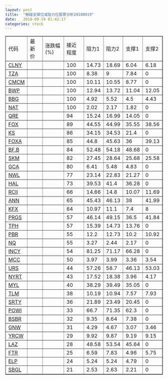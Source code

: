 ```yaml
---
layout: post
title:  "触碰支撑位或阻力位股票分析20180919"
date:   2018-09-19 01:42:17
categories: stock
---
```

<script type="text/javascript">
var stockList = []
stockList.push('gb_clny');
stockList.push('gb_tza');
stockList.push('gb_cmcm');
stockList.push('gb_bwp');
stockList.push('gb_bbg');
stockList.push('gb_nat');
stockList.push('gb_qre');
stockList.push('gb_fox');
stockList.push('gb_ks');
stockList.push('gb_foxa');
stockList.push('gb_bf.b');
stockList.push('gb_skm');
stockList.push('gb_gca');
stockList.push('gb_nwl');
stockList.push('gb_hal');
stockList.push('gb_rcii');
stockList.push('gb_ann');
stockList.push('gb_kfx');
stockList.push('gb_prgs');
stockList.push('gb_tph');
stockList.push('gb_pbr');
stockList.push('gb_nq');
stockList.push('gb_incy');
stockList.push('gb_mcc');
stockList.push('gb_urs');
stockList.push('gb_nyrt');
stockList.push('gb_myl');
stockList.push('gb_tlm');
stockList.push('gb_srty');
stockList.push('gb_powi');
stockList.push('gb_bsbr');
stockList.push('gb_gnw');
stockList.push('gb_yrcw');
stockList.push('gb_laz');
stockList.push('gb_ftr');
stockList.push('gb_elp');
stockList.push('gb_sbgl');
</script>
<table border="1">
 <tr>
 <td>代码</td>
 <td>最新价</td>
 <td>涨跌幅(%)</td>
 <td>接近程度</td>
 <td>阻力1</td>
 <td>阻力2</td>
 <td>支撑1</td>
 <td>支撑2</td>
</tr>
  <tr id="clny" class="green">
  <td><a href="http://stock.finance.sina.com.cn/usstock/quotes/CLNY.html" target="_blank">CLNY</a></td><td></td><td></td><td>100</td><td>14.73</td><td>18.69</td><td>6.04</td><td>6.18</td></tr>
  <tr id="tza" class="red">
  <td><a href="http://stock.finance.sina.com.cn/usstock/quotes/TZA.html" target="_blank">TZA</a></td><td></td><td></td><td>100</td><td>8.38</td><td>9</td><td>7.84</td><td>0</td></tr>
  <tr id="cmcm" class="red">
  <td><a href="http://stock.finance.sina.com.cn/usstock/quotes/CMCM.html" target="_blank">CMCM</a></td><td></td><td></td><td>100</td><td>10.11</td><td>10.55</td><td>8.77</td><td>0</td></tr>
  <tr id="bwp" class="green">
  <td><a href="http://stock.finance.sina.com.cn/usstock/quotes/BWP.html" target="_blank">BWP</a></td><td></td><td></td><td>100</td><td>12.94</td><td>13.72</td><td>11.04</td><td>12.05</td></tr>
  <tr id="bbg" class="red">
  <td><a href="http://stock.finance.sina.com.cn/usstock/quotes/BBG.html" target="_blank">BBG</a></td><td></td><td></td><td>100</td><td>4.92</td><td>5.52</td><td>4.5</td><td>4.43</td></tr>
  <tr id="nat" class="red">
  <td><a href="http://stock.finance.sina.com.cn/usstock/quotes/NAT.html" target="_blank">NAT</a></td><td></td><td></td><td>100</td><td>2.02</td><td>2.17</td><td>1.82</td><td>0</td></tr>
  <tr id="qre" class="red">
  <td><a href="http://stock.finance.sina.com.cn/usstock/quotes/QRE.html" target="_blank">QRE</a></td><td></td><td></td><td>94</td><td>15.24</td><td>16.99</td><td>14.05</td><td>0</td></tr>
  <tr id="fox" class="red">
  <td><a href="http://stock.finance.sina.com.cn/usstock/quotes/FOX.html" target="_blank">FOX</a></td><td></td><td></td><td>89</td><td>44.55</td><td>44.99</td><td>35.55</td><td>38.56</td></tr>
  <tr id="ks" class="red">
  <td><a href="http://stock.finance.sina.com.cn/usstock/quotes/KS.html" target="_blank">KS</a></td><td></td><td></td><td>86</td><td>34.15</td><td>34.53</td><td>21.4</td><td>0</td></tr>
  <tr id="foxa" class="red">
  <td><a href="http://stock.finance.sina.com.cn/usstock/quotes/FOXA.html" target="_blank">FOXA</a></td><td></td><td></td><td>85</td><td>44.8</td><td>45.63</td><td>36</td><td>39.13</td></tr>
  <tr id="bf.b" class="green">
  <td><a href="http://stock.finance.sina.com.cn/usstock/quotes/BF.B.html" target="_blank">BF.B</a></td><td></td><td></td><td>84</td><td>52.48</td><td>54.18</td><td>48.68</td><td>0</td></tr>
  <tr id="skm" class="red">
  <td><a href="http://stock.finance.sina.com.cn/usstock/quotes/SKM.html" target="_blank">SKM</a></td><td></td><td></td><td>82</td><td>27.45</td><td>28.64</td><td>25.68</td><td>25.58</td></tr>
  <tr id="gca" class="green">
  <td><a href="http://stock.finance.sina.com.cn/usstock/quotes/GCA.html" target="_blank">GCA</a></td><td></td><td></td><td>80</td><td>6.41</td><td>5.48</td><td>4.83</td><td>0</td></tr>
  <tr id="nwl" class="green">
  <td><a href="http://stock.finance.sina.com.cn/usstock/quotes/NWL.html" target="_blank">NWL</a></td><td></td><td></td><td>77</td><td>23.14</td><td>22.83</td><td>21.27</td><td>0</td></tr>
  <tr id="hal" class="red">
  <td><a href="http://stock.finance.sina.com.cn/usstock/quotes/HAL.html" target="_blank">HAL</a></td><td></td><td></td><td>73</td><td>39.53</td><td>41.4</td><td>36.28</td><td>0</td></tr>
  <tr id="rcii" class="red">
  <td><a href="http://stock.finance.sina.com.cn/usstock/quotes/RCII.html" target="_blank">RCII</a></td><td></td><td></td><td>66</td><td>14.66</td><td>14.8</td><td>10.07</td><td>11.69</td></tr>
  <tr id="ann" class="red">
  <td><a href="http://stock.finance.sina.com.cn/usstock/quotes/ANN.html" target="_blank">ANN</a></td><td></td><td></td><td>65</td><td>45.43</td><td>46.13</td><td>38</td><td>41.99</td></tr>
  <tr id="kfx" class="green">
  <td><a href="http://stock.finance.sina.com.cn/usstock/quotes/KFX.html" target="_blank">KFX</a></td><td></td><td></td><td>64</td><td>10.97</td><td>11.1</td><td>7.4</td><td>8</td></tr>
  <tr id="prgs" class="green">
  <td><a href="http://stock.finance.sina.com.cn/usstock/quotes/PRGS.html" target="_blank">PRGS</a></td><td></td><td></td><td>57</td><td>46.14</td><td>49.15</td><td>36.5</td><td>41.84</td></tr>
  <tr id="tph" class="green">
  <td><a href="http://stock.finance.sina.com.cn/usstock/quotes/TPH.html" target="_blank">TPH</a></td><td></td><td></td><td>57</td><td>15.39</td><td>14.73</td><td>13.76</td><td>0</td></tr>
  <tr id="pbr" class="green">
  <td><a href="http://stock.finance.sina.com.cn/usstock/quotes/PBR.html" target="_blank">PBR</a></td><td></td><td></td><td>55</td><td>12.2</td><td>12.73</td><td>10.2</td><td>10.92</td></tr>
  <tr id="nq" class="green">
  <td><a href="http://stock.finance.sina.com.cn/usstock/quotes/NQ.html" target="_blank">NQ</a></td><td></td><td></td><td>55</td><td>3.27</td><td>2.44</td><td>2.17</td><td>0</td></tr>
  <tr id="incy" class="green">
  <td><a href="http://stock.finance.sina.com.cn/usstock/quotes/INCY.html" target="_blank">INCY</a></td><td></td><td></td><td>54</td><td>81.25</td><td>71.17</td><td>66.28</td><td>0</td></tr>
  <tr id="mcc" class="red">
  <td><a href="http://stock.finance.sina.com.cn/usstock/quotes/MCC.html" target="_blank">MCC</a></td><td></td><td></td><td>50</td><td>3.97</td><td>3.99</td><td>3.36</td><td>3.54</td></tr>
  <tr id="urs" class="green">
  <td><a href="http://stock.finance.sina.com.cn/usstock/quotes/URS.html" target="_blank">URS</a></td><td></td><td></td><td>44</td><td>57.26</td><td>58.7</td><td>46.13</td><td>53.03</td></tr>
  <tr id="nyrt" class="red">
  <td><a href="http://stock.finance.sina.com.cn/usstock/quotes/NYRT.html" target="_blank">NYRT</a></td><td></td><td></td><td>43</td><td>17.52</td><td>18.38</td><td>3.96</td><td>4.17</td></tr>
  <tr id="myl" class="red">
  <td><a href="http://stock.finance.sina.com.cn/usstock/quotes/MYL.html" target="_blank">MYL</a></td><td></td><td></td><td>40</td><td>38.29</td><td>39.49</td><td>35.05</td><td>0</td></tr>
  <tr id="tlm" class="green">
  <td><a href="http://stock.finance.sina.com.cn/usstock/quotes/TLM.html" target="_blank">TLM</a></td><td></td><td></td><td>38</td><td>10.19</td><td>10.94</td><td>7.57</td><td>7.93</td></tr>
  <tr id="srty" class="red">
  <td><a href="http://stock.finance.sina.com.cn/usstock/quotes/SRTY.html" target="_blank">SRTY</a></td><td></td><td></td><td>36</td><td>21.89</td><td>23.49</td><td>20.45</td><td>0</td></tr>
  <tr id="powi" class="red">
  <td><a href="http://stock.finance.sina.com.cn/usstock/quotes/POWI.html" target="_blank">POWI</a></td><td></td><td></td><td>33</td><td>66.7</td><td>71.35</td><td>62.3</td><td>0</td></tr>
  <tr id="bsbr" class="red">
  <td><a href="http://stock.finance.sina.com.cn/usstock/quotes/BSBR.html" target="_blank">BSBR</a></td><td></td><td></td><td>32</td><td>9.35</td><td>8.64</td><td>7.38</td><td>0</td></tr>
  <tr id="gnw" class="red">
  <td><a href="http://stock.finance.sina.com.cn/usstock/quotes/GNW.html" target="_blank">GNW</a></td><td></td><td></td><td>31</td><td>4.29</td><td>4.67</td><td>3.07</td><td>3.46</td></tr>
  <tr id="yrcw" class="red">
  <td><a href="http://stock.finance.sina.com.cn/usstock/quotes/YRCW.html" target="_blank">YRCW</a></td><td></td><td></td><td>29</td><td>9.92</td><td>9.87</td><td>9.19</td><td>9.15</td></tr>
  <tr id="laz" class="red">
  <td><a href="http://stock.finance.sina.com.cn/usstock/quotes/LAZ.html" target="_blank">LAZ</a></td><td></td><td></td><td>28</td><td>48.58</td><td>53.54</td><td>45.64</td><td>0</td></tr>
  <tr id="ftr" class="red">
  <td><a href="http://stock.finance.sina.com.cn/usstock/quotes/FTR.html" target="_blank">FTR</a></td><td></td><td></td><td>25</td><td>6.59</td><td>7.83</td><td>4.96</td><td>5.75</td></tr>
  <tr id="elp" class="red">
  <td><a href="http://stock.finance.sina.com.cn/usstock/quotes/ELP.html" target="_blank">ELP</a></td><td></td><td></td><td>24</td><td>5.24</td><td>5.24</td><td>4.79</td><td>0</td></tr>
  <tr id="sbgl" class="red">
  <td><a href="http://stock.finance.sina.com.cn/usstock/quotes/SBGL.html" target="_blank">SBGL</a></td><td></td><td></td><td>21</td><td>2.53</td><td>2.63</td><td>2.21</td><td>0</td></tr>
</table>
